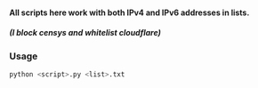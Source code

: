 #### All scripts here work with both IPv4 and IPv6 addresses in lists.
##### (I block censys and whitelist cloudflare)
### Usage
```bash
python <script>.py <list>.txt
```
